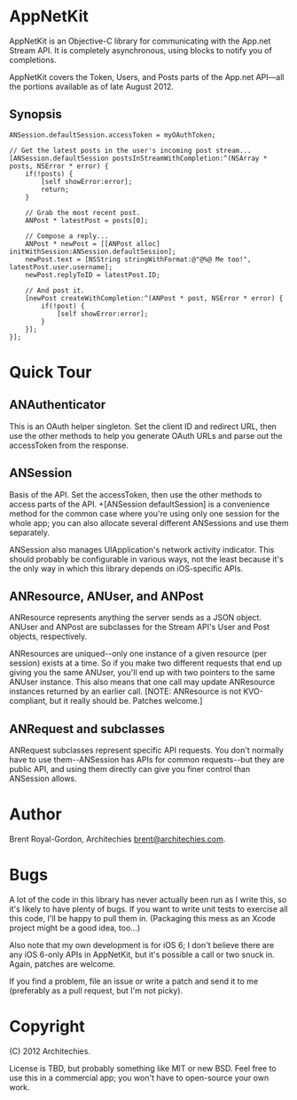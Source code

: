 AppNetKit
=========

AppNetKit is an Objective-C library for communicating with the App.net Stream API. It is completely asynchronous, using blocks to notify you of completions.

AppNetKit covers the Token, Users, and Posts parts of the App.net API—all the portions available as of late August 2012.

Synopsis
------

    ANSession.defaultSession.accessToken = myOAuthToken;
    
    // Get the latest posts in the user's incoming post stream...
    [ANSession.defaultSession postsInStreamWithCompletion:^(NSArray * posts, NSError * error) {
        if(!posts) {
            [self showError:error];
            return;
        }
        
        // Grab the most recent post.
        ANPost * latestPost = posts[0];
        
        // Compose a reply...
        ANPost * newPost = [[ANPost alloc] initWithSession:ANSession.defaultSession];
        newPost.text = [NSString stringWithFormat:@"@%@ Me too!", latestPost.user.username];
        newPost.replyToID = latestPost.ID;
        
        // And post it.
        [newPost createWithCompletion:^(ANPost * post, NSError * error) {
            if(!post) {
                [self showError:error];
            }
        }];
    }];


Quick Tour
=========

ANAuthenticator
-------------

This is an OAuth helper singleton. Set the client ID and redirect URL, then use the other methods to help you generate OAuth URLs and parse out the accessToken from the response.

ANSession
--------

Basis of the API. Set the accessToken, then use the other methods to access parts of the API. +[ANSession defaultSession] is a convenience method for the common case where you're using only one session for the whole app; you can also allocate several different ANSessions and use them separately.

ANSession also manages UIApplication's network activity indicator. This should probably be configurable in various ways, not the least because it's the only way in which this library depends on iOS-specific APIs.

ANResource, ANUser, and ANPost
----------------------------

ANResource represents anything the server sends as a JSON object. ANUser and ANPost are subclasses for the Stream API's User and Post objects, respectively.

ANResources are uniqued--only one instance of a given resource (per session) exists at a time. So if you make two different requests that end up giving you the same ANUser, you'll end up with two pointers to the same ANUser instance. This also means that one call may update ANResource instances returned by an earlier call. [NOTE: ANResource is not KVO-compliant, but it really should be. Patches welcome.]

ANRequest and subclasses
---------------------

ANRequest subclasses represent specific API requests. You don't normally have to use them--ANSession has APIs for common requests--but they are public API, and using them directly can give you finer control than ANSession allows.

Author
======

Brent Royal-Gordon, Architechies <brent@architechies.com>.

Bugs
====

A lot of the code in this library has never actually been run as I write this, so it's likely to have plenty of bugs. If you want to write unit tests to exercise all this code, I'll be happy to pull them in. (Packaging this mess as an Xcode project might be a good idea, too...)

Also note that my own development is for iOS 6; I don't believe there are any iOS 6-only APIs in AppNetKit, but it's possible a call or two snuck in. Again, patches are welcome.

If you find a problem, file an issue or write a patch and send it to me (preferably as a pull request, but I'm not picky).

Copyright
========

(C) 2012 Architechies.

License is TBD, but probably something like MIT or new BSD. Feel free to use this in a commercial app; you won't have to open-source your own work.
